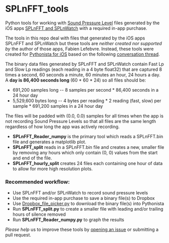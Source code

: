 # SPLnFFT_tools
Python tools for working with [Sound Pressure Level](https://en.wikipedia.org/wiki/Sound_pressure#Sound_pressure_level) files generated by the iOS apps [SPLnFFT and SPLnWatch](https://www.facebook.com/SPLnFFT) with a required in-app purchase.

The tools in this repo deal with files that generated by the iOS apps SPLnFFT and SPLnWatch but these tools are _neither created nor supported by_ the author of those apps, Fabien Lefebvre.  Instead, these tools were created for [Pythonista for iOS](http://www.omz-software.com/pythonista) based on the following [conversation thread](https://forum.omz-software.com/topic/1964/binary-files-read-and-write).

The binary data files generated by SPLnFFT and SPLnWatch contain Fast Lp and Slow Lp readings (each reading in a 4 byte float32) that are captured 8 times a second, 60 seconds a minute, 60 minutes an hour, 24 hours a day.  A __day is 86,400 seconds long__ (60 * 60 * 24) so all files should be:

*   691,200 samples long -- 8 samples per second * 86,400 seconds in a 24 hour day
* 5,529,600 bytes long -- 4 bytes per reading * 2 reading (fast, slow) per sample * 691,200 samples in a 24 hour day

The files will be padded with (0.0, 0.0) samples for all times when the app is not recording Sound Pressure Levels so that all files are the same length regardless of how long the app was actively recording.

* __SPLnFFT_Reader_numpy__ is the primary tool which reads a SPLnFFT.bin file and generates a matplotlib plot.
* __SPLnFFT_split__ reads in a SPLnFFT.bin file and creates a new, smaller file by removing any hours which only contain (0, 0) values from the start and end of the file.
* __SPLnFFT_hourly_split__ creates 24 files each containing one hour of data to allow for more high resolution plots.

### Recommended workflow:
* Use SPLnFFT and/or SPLnWatch to record sound pressure levels
* Use the required in-app purchase to save a binary file(s) to Dropbox
* Use [Dropbox_file_picker.py](https://gist.github.com/omz/fb180c58c94526e2c40b) to download the binary file(s) into Pythonista
* Run __SPLnFFT_split.py__ to create a smaller file with leading and/or trailing hours of silence removed
* Run __SPLnFFT_Reader_numpy.py__ to graph the results

_Please help_ us to improve these tools by [opening an issue](https://github.com/cclauss/SPLnFFT_tools/issues/new) or submitting a pull request.
